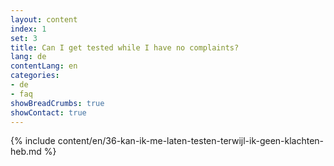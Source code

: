 ```yaml
---
layout: content
index: 1
set: 3
title: Can I get tested while I have no complaints?
lang: de
contentLang: en
categories:
- de
- faq
showBreadCrumbs: true
showContact: true
---
```

{% include content/en/36-kan-ik-me-laten-testen-terwijl-ik-geen-klachten-heb.md %}
